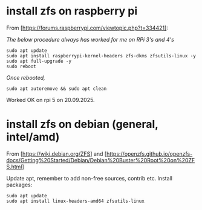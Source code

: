 # install zfs on raspberry pi

From [https://forums.raspberrypi.com/viewtopic.php?t=334421]:


*The below procedure always has worked for me on RPi 3's and 4's*

```
sudo apt update
sudo apt install raspberrypi-kernel-headers zfs-dkms zfsutils-linux -y
sudo apt full-upgrade -y
sudo reboot
```

*Once rebooted,*

```
sudo apt autoremove && sudo apt clean
```

Worked OK on rpi 5 on 20.09.2025.

# install zfs on debian (general, intel/amd)

From [https://wiki.debian.org/ZFS] and [https://openzfs.github.io/openzfs-docs/Getting%20Started/Debian/Debian%20Buster%20Root%20on%20ZFS.html]

Update apt, remember to add non-free sources, contrib etc.
Install packages:
```
sudo apt update
sudo apt install linux-headers-amd64 zfsutils-linux
```
